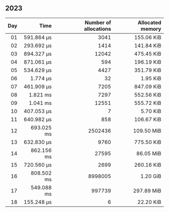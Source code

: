  ## 2023

| Day | Time | Number of allocations | Allocated memory |
|----:|-----:|----------------------:|-----------------:|
| 01 | 591.864 μs | 3041| 155.06 KiB |
| 02 | 293.692 μs | 1414| 141.84 KiB |
| 03 | 894.327 μs | 12042| 475.45 KiB |
| 04 | 871.061 μs | 594| 196.19 KiB |
| 05 | 534.629 μs | 4427| 351.79 KiB |
| 06 | 1.774 μs | 32| 1.95 KiB |
| 07 | 461.909 μs | 7205| 847.09 KiB |
| 08 | 1.821 ms | 7297| 552.56 KiB |
| 09 | 1.041 ms | 12551| 555.72 KiB |
| 10 | 407.053 μs | 7| 5.70 KiB |
| 11 | 640.982 μs | 858| 106.67 KiB |
| 12 | 693.025 ms | 2502436| 109.50 MiB |
| 13 | 632.830 μs | 9760| 775.50 KiB |
| 14 | 862.156 ms | 27595| 86.05 MiB |
| 15 | 720.560 μs | 2699| 260.16 KiB |
| 16 | 808.502 ms | 8998005| 1.20 GiB |
| 17 | 549.088 ms | 997739| 297.89 MiB |
| 18 | 155.248 μs | 6| 22.20 KiB |
